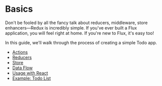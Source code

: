 # Basics

Don't be fooled by all the fancy talk about reducers, middleware, store enhancers—Redux is incredibly simple. If you've ever built a Flux application, you will feel right at home. If you're new to Flux, it's easy too!

In this guide, we'll walk through the process of creating a simple Todo app.

* [Actions](actions.md)
* [Reducers](reducers.md)
* [Store](store.md)
* [Data Flow](dataflow.md)
* [Usage with React](usagewithreact.md)
* [Example: Todo List](exampletodolist.md)

